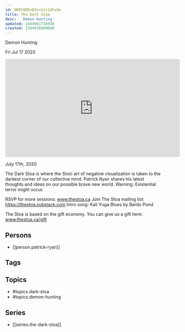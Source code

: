```yaml
---
id: QR8lQKDnD3vv2si1dSxGo
title: The Dark Stoa
desc: ' Demon Hunting'
updated: 1644961726946
created: 1594936800000
---
```



 Demon Hunting

Fri Jul 17 2020

<iframe width="560" height="315" src="https://www.youtube.com/embed/Z3N4jPLfWM8" title="The Dark Stoa: Demon Hunting w/ Patrick Ryan" frameborder="0" allow="accelerometer; autoplay; clipboard-write; encrypted-media; gyroscope; picture-in-picture" allowfullscreen ></iframe>

July 17th, 2020

The Dark Stoa is where the Stoic art of negative visualization is taken to the darkest corner of our collective mind. Patrick Ryan shares his latest thoughts and ideas on our possible brave new world. Warning: Existential terror might occur.

RSVP for more sessions: www.thestoa.ca
Join The Stoa mailing list: https://thestoa.substack.com
Intro song: Kali Yuga Blues by Bardo Pond

The Stoa is based on the gift economy. You can give us a gift here: www.thestoa.ca/gift

## Persons

- [[person.patrick-ryan]]

## Tags



## Topics

- #topics.dark-stoa
- #topics.demon-hunting

## Series

- [[series.the-dark-stoa]]

